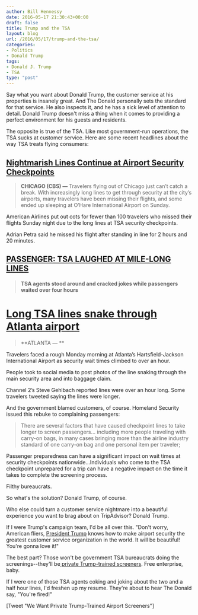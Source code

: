```yaml
---
author: Bill Hennessy
date: 2016-05-17 21:30:43+00:00
draft: false
title: Trump and the TSA
layout: blog
url: /2016/05/17/trump-and-the-tsa/
categories:
- Politics
- Donald Trump
tags:
- Donald J. Trump
- TSA
type: "post"
---
```


Say what you want about Donald Trump, the customer service at his properties is insanely great. And The Donald personally sets the standard for that service. He also inspects it, and he has a sick level of attention to detail. Donald Trump doesn't miss a thing when it comes to providing a perfect environment for his guests and residents.

The opposite is true of the TSA. Like most government-run operations, the TSA sucks at customer service. Here are some recent headlines about the way TSA treats flying consumers:



## [Nightmarish Lines Continue at Airport Security Checkpoints](https://chicago.cbslocal.com/2016/05/16/nightmarish-lines-continue-at-airport-security-checkpoints/)





> **CHICAGO (CBS) —** Travelers flying out of Chicago just can’t catch a break. With increasingly long lines to get through security at the city’s airports, many travelers have been missing their flights, and some ended up sleeping at O’Hare International Airport on Sunday.

American Airlines put out cots for fewer than 100 travelers who missed their flights Sunday night due to the long lines at TSA security checkpoints.

Adrian Petra said he missed his flight after standing in line for 2 hours and 20 minutes.





## [PASSENGER: TSA LAUGHED AT MILE-LONG LINES](https://www.infowars.com/passenger-tsa-laughed-at-mile-long-lines/)





> 

> 
> #### TSA agents stood around and cracked jokes while passengers waited over four hours
> 
> 






# [Long TSA lines snake through Atlanta airport](https://www.wsbtv.com/news/local/atlanta/long-tsa-lines-snake-through-atlanta-airport/286960248)





> **ATLANTA — **

Travelers faced a rough Monday morning at Atlanta’s Hartsfield-Jackson International Airport as security wait times climbed to over an hour.

People took to social media to post photos of the line snaking through the main security area and into baggage claim.

Channel 2’s Steve Gehlbach reported lines were over an hour long. Some travelers tweeted saying the lines were longer.



And the government blamed customers, of course. Homeland Security issued this rebuke to complaining passengers:



> There are several factors that have caused checkpoint lines to take longer to screen passengers… including more people traveling with carry-on bags, in many cases bringing more than the airline industry standard of one carry-on bag and one personal item per traveler;

Passenger preparedness can have a significant impact on wait times at security checkpoints nationwide…Individuals who come to the TSA checkpoint unprepared for a trip can have a negative impact on the time it takes to complete the screening process.



Filthy bureaucrats.

So what's the solution? Donald Trump, of course.

Who else could turn a customer service nightmare into a beautiful experience you want to brag about on TripAdvisor? Donald Trump.

If I were Trump's campaign team, I'd be all over this. "Don't worry, American fliers, [President Trump](https://hennessysview.com/2016/05/16/president-trump/) knows how to make airport security the greatest customer service organization in the world. It will be beautiful! You're gonna love it!"

The best part? Those won't be government TSA bureaucrats doing the screenings--they'll be[ private Trump-trained screeners](https://www.travelpulse.com/news/airlines/can-airports-really-dump-tsa-if-they-want.html). Free enterprise, baby.

If I were one of those TSA agents coking and joking about the two and a half hour lines, I'd freshen up my resume. They're about to hear The Donald say, "You're fired!"

[Tweet "We Want Private Trump-Trained Airport Screeners"]


